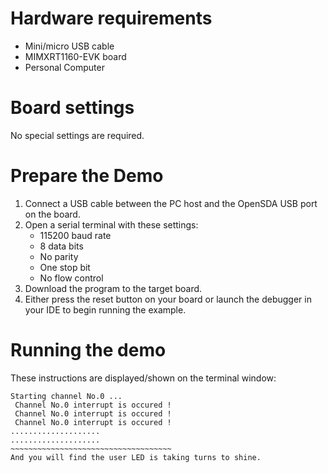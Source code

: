 Hardware requirements
=====================
- Mini/micro USB cable
- MIMXRT1160-EVK board
- Personal Computer

Board settings
============
No special settings are required.

Prepare the Demo
================
1. Connect a USB cable between the PC host and the OpenSDA USB port on the board.
2. Open a serial terminal with these settings:
    - 115200 baud rate
    - 8 data bits
    - No parity
    - One stop bit
    - No flow control
3. Download the program to the target board.
4. Either press the reset button on your board or launch the debugger in your IDE to begin running the example.

Running the demo
================
These instructions are displayed/shown on the terminal window:
~~~~~~~~~~~~~~~~~~~~~~~~~~~~~~~~~~~~~
Starting channel No.0 ...
 Channel No.0 interrupt is occured !
 Channel No.0 interrupt is occured !
 Channel No.0 interrupt is occured !
....................
....................
~~~~~~~~~~~~~~~~~~~~~~~~~~~~~~~~~~~~
And you will find the user LED is taking turns to shine.
